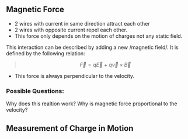 ## Magnetic Force

* 2 wires with current in same direction attract each other
* 2 wires with opposite current repel each other.
* This force only depends on the motion of charges not any static field.

This interaction can be described by adding a new /magnetic field/. It is defined by the following relation:
>$$\vec{F} = q \vec{E} \: + \: q \vec{v} \times \vec{B} $$

* This force is always perpendicular to the velocity.

### Possible Questions:
Why does this realtion work?
Why is magnetic force proportional to the velocity?


## Measurement of Charge in Motion
